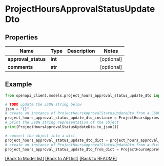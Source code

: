 # ProjectHoursApprovalStatusUpdateDto


## Properties

Name | Type | Description | Notes
------------ | ------------- | ------------- | -------------
**approval_status** | **int** |  | [optional] 
**comments** | **str** |  | [optional] 

## Example

```python
from openapi_client.models.project_hours_approval_status_update_dto import ProjectHoursApprovalStatusUpdateDto

# TODO update the JSON string below
json = "{}"
# create an instance of ProjectHoursApprovalStatusUpdateDto from a JSON string
project_hours_approval_status_update_dto_instance = ProjectHoursApprovalStatusUpdateDto.from_json(json)
# print the JSON string representation of the object
print(ProjectHoursApprovalStatusUpdateDto.to_json())

# convert the object into a dict
project_hours_approval_status_update_dto_dict = project_hours_approval_status_update_dto_instance.to_dict()
# create an instance of ProjectHoursApprovalStatusUpdateDto from a dict
project_hours_approval_status_update_dto_from_dict = ProjectHoursApprovalStatusUpdateDto.from_dict(project_hours_approval_status_update_dto_dict)
```
[[Back to Model list]](../README.md#documentation-for-models) [[Back to API list]](../README.md#documentation-for-api-endpoints) [[Back to README]](../README.md)


